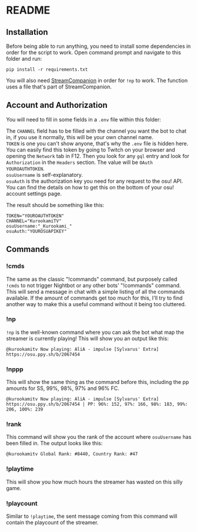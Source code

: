 # README

## Installation

Before being able to run anything, you need to install some dependencies in order for the script to work. Open command prompt and navigate to this folder and run:

```
pip install -r requirements.txt
```

You will also need <a href="https://github.com/Piotrekol/StreamCompanion">StreamCompanion</a> in order for `!np` to work. The function uses a file that's part of StreamCompanion.

## Account and Authorization

You will need to fill in some fields in a `.env` file within this folder:

The `CHANNEL` field has to be filled with the channel you want the bot to chat in, if you use it normally, this will be your own channel name.\
`TOKEN` is one you can't show anyone, that's why the `.env` file is hidden here. You can easily find this token by going to Twitch on your browser and opening the `Network` tab in F12. Then you look for any `gql` entry and look for `Authorization` in the `Headers` section. The value will be `OAuth YOUROAUTHTOKEN`.\
`osuUsername` is self-explanatory.\
`osuAuth` is the authorization key you need for any request to the osu! API. You can find the details on how to get this on the bottom of your osu! account settings page.

The result should be something like this:

```
TOKEN="YOUROAUTHTOKEN"
CHANNEL="KurookamiTV"
osuUsername:"_Kurookami_"
osuAuth:"YOUROSUAPIKEY"
```

## Commands

### !cmds

The same as the classic "!commands" command, but purposely called `!cmds` to not trigger Nightbot or any other bots' "!commands" command. This will send a message in chat with a simple listing of all the commands available. If the amount of commands get too much for this, I'll try to find another way to make this a useful command without it being too cluttered.

### !np

`!np` is the well-known command where you can ask the bot what map the streamer is currently playing! This will show you an output like this:

```
@kurookamitv Now playing: AliA - impulse [Sylvarus' Extra] https://osu.ppy.sh/b/2067454
```

### !nppp

This will show the same thing as the command before this, including the pp amounts for SS, 99%, 98%, 97% and 96% FC.

```
@kurookamitv Now playing: AliA - impulse [Sylvarus' Extra] https://osu.ppy.sh/b/2067454 | PP: 96%: 152, 97%: 166, 98%: 183, 99%: 206, 100%: 239
```

### !rank

This command will show you the rank of the account where `osuUsername` has been filled in. The output looks like this:

```
@kurookamitv Global Rank: #8440, Country Rank: #47
```

### !playtime

This will show you how much hours the streamer has wasted on this silly game.

### !playcount

Similar to `!playtime`, the sent message coming from this command will contain the playcount of the streamer.
